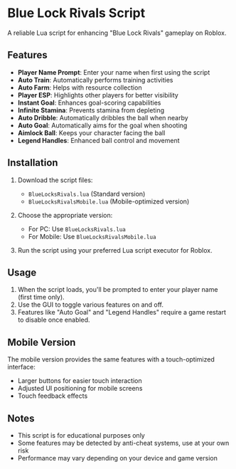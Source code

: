 # Blue Lock Rivals Script

A reliable Lua script for enhancing "Blue Lock Rivals" gameplay on Roblox.

## Features

- **Player Name Prompt**: Enter your name when first using the script
- **Auto Train**: Automatically performs training activities
- **Auto Farm**: Helps with resource collection
- **Player ESP**: Highlights other players for better visibility
- **Instant Goal**: Enhances goal-scoring capabilities
- **Infinite Stamina**: Prevents stamina from depleting
- **Auto Dribble**: Automatically dribbles the ball when nearby
- **Auto Goal**: Automatically aims for the goal when shooting
- **Aimlock Ball**: Keeps your character facing the ball
- **Legend Handles**: Enhanced ball control and movement

## Installation

1. Download the script files:
   - `BlueLocksRivals.lua` (Standard version)
   - `BlueLocksRivalsMobile.lua` (Mobile-optimized version)

2. Choose the appropriate version:
   - For PC: Use `BlueLocksRivals.lua`
   - For Mobile: Use `BlueLocksRivalsMobile.lua`

3. Run the script using your preferred Lua script executor for Roblox.

## Usage

1. When the script loads, you'll be prompted to enter your player name (first time only).
2. Use the GUI to toggle various features on and off.
3. Features like "Auto Goal" and "Legend Handles" require a game restart to disable once enabled.

## Mobile Version

The mobile version provides the same features with a touch-optimized interface:
- Larger buttons for easier touch interaction
- Adjusted UI positioning for mobile screens
- Touch feedback effects

## Notes

- This script is for educational purposes only
- Some features may be detected by anti-cheat systems, use at your own risk
- Performance may vary depending on your device and game version
